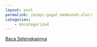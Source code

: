 ```yaml
---
layout: post
permalink: /mimpi-gagal-membunuh-ular/
categories:
    - Uncategorized
---
```


[Baca Selengkapnya](/08)